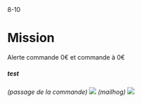 <PagesComponent/>
<ReferenceComponent>8-10</ReferenceComponent>
<h1>Mission</h1>
<p>Alerte commande 0€ et commande à 0€</p>
<h5>test</h5>
<i>(passage de la commande)</i>
<img src="/assets/test/mission1_test1.png">
<i>(mailhog)</i>
<img src="/assets/test/isgood.png">
